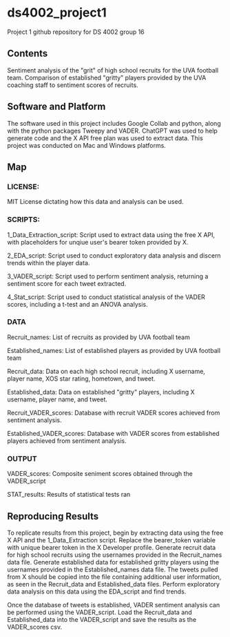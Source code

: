 
# ds4002_project1

Project 1 github repository for DS 4002 group 16

## Contents

Sentiment analysis of the "grit" of high school recruits for the UVA football team. Comparison of established "gritty" players provided by the UVA coaching staff to sentiment scores of recruits.

## Software and Platform

The software used in this project includes Google Collab and python, along with the python packages Tweepy and VADER. ChatGPT was used to help generate code and the X API free plan was used to extract data. This project was conducted on Mac and Windows platforms.

## Map

### LICENSE: 

MIT License dictating how this data and analysis can be used.

### SCRIPTS:

1_Data_Extraction_script: Script used to extract data using the free X API, with placeholders for unqiue user's bearer token provided by X.

2_EDA_script: Script used to conduct exploratory data analysis and discern trends within the player data.

3_VADER_script: Script used to perform sentiment analysis, returning a sentiment score for each tweet extracted.

4_Stat_script: Script used to conduct statistical analysis of the VADER scores, including a t-test and an ANOVA analysis.

### DATA

Recruit_names: List of recruits as provided by UVA football team

Established_names: List of established players as provided by UVA football team

Recruit_data: Data on each high school recruit, including X username, player name, XOS star rating, hometown, and tweet.

Established_data: Data on established "gritty" players, including X username, player name, and tweet.

Recruit_VADER_scores: Database with recruit VADER scores achieved from sentiment analysis.

Established_VADER_scores: Database with VADER scores from established players achieved from sentiment analysis.

### OUTPUT

VADER_scores: Composite seniment scores obtained through the VADER_script

STAT_results: Results of statistical tests ran

## Reproducing Results

To replicate results from this project, begin by extracting data using the free X API and the 1_Data_Extraction script. Replace the bearer_token variable with unique bearer token in the X Developer profile. Generate recruit data for high school recruits using the usernames provided in the Recruit_names data file. Generate established data for established gritty players using the usernames provided in the Established_names data file. The tweets pulled from X should be copied into the file containing additional user information, as seen in the Recruit_data and Established_data files. Perform exploratory data analysis on this data using the EDA_script and find trends.

Once the database of tweets is established, VADER sentiment analysis can be performed using the VADER_script. Load the Recruit_data and Established_data into the VADER_script and save the results as the VADER_scores csv. 


